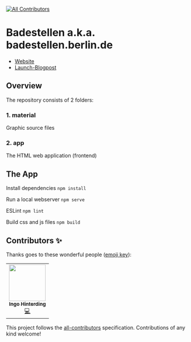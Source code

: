 
<!-- ALL-CONTRIBUTORS-BADGE:START - Do not remove or modify this section -->
[![All Contributors](https://img.shields.io/badge/all_contributors-1-orange.svg?style=flat-square)](#contributors-)
<!-- ALL-CONTRIBUTORS-BADGE:END -->
# Badestellen a.k.a. badestellen.berlin.de

- [Website](https://badestellen.berlin.de/)
- [Launch-Blogpost](https://lab.technologiestiftung-berlin.de/projects/bathing-water/index.html)

## Overview

The repository consists of 2 folders:

### 1. material

Graphic source files

### 2. app

The HTML web application (frontend)

## The App

Install dependencies
`npm install`

Run a local webserver
`npm serve`

ESLint
`npm lint`

Build css and js files
`npm build`

## Contributors ✨

Thanks goes to these wonderful people ([emoji key](https://allcontributors.org/docs/en/emoji-key)):

<!-- ALL-CONTRIBUTORS-LIST:START - Do not remove or modify this section -->
<!-- prettier-ignore-start -->
<!-- markdownlint-disable -->
<table>
  <tr>
    <td align="center"><a href="http://www.awsm.de"><img src="https://avatars.githubusercontent.com/u/434355?v=4?s=100" width="100px;" alt=""/><br /><sub><b>Ingo Hinterding</b></sub></a><br /><a href="https://github.com/technologiestiftung/badestellen/commits?author=Esshahn" title="Code">💻</a></td>
  </tr>
</table>

<!-- markdownlint-restore -->
<!-- prettier-ignore-end -->

<!-- ALL-CONTRIBUTORS-LIST:END -->

This project follows the [all-contributors](https://github.com/all-contributors/all-contributors) specification. Contributions of any kind welcome!